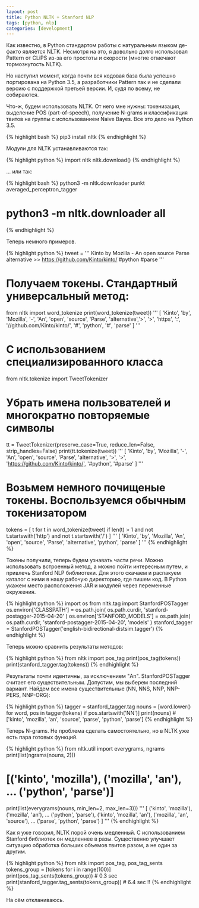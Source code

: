 ```yaml
---
layout: post
title: Python NLTK + Stanford NLP
tags: [python, nlp]
categories: [development]
---
```


Как известно, в Python стандартом работы с натуральным языком де-факто является NLTK. Несмотря на это, я довольно долго использовал Pattern от CLiPS из-за его простоты и скорости (многие отмечают тормознутость NLTK).

Но наступил момент, когда почти вся кодовая база была успешно портирована на Python 3.5, а разработчики Pattern так и не сделали версию с поддержкой третьей версии. И, судя по всему, не собираются.

Что-ж, будем использовать NLTK. От него мне нужны: токенизация, выделение POS (part-of-speech), получение N-grams и классификация твитов на группы с использованием Naive Bayes. Все это дело на Python 3.5.

{% highlight bash %}
pip3 install nltk
{% endhighlight %}

Модули для NLTK устанавливаются так:

{% highlight python %}
import nltk
nltk.download()
{% endhighlight %}

... или так:

{% highlight bash %}
python3 -m nltk.downloader punkt averaged_perceptron_tagger
# python3 -m nltk.downloader all
{% endhighlight %}

Теперь немного примеров.

{% highlight python %}
tweet = '''
    Kinto by Mozilla - An open source Parse alternative >>
    https://github.com/Kinto/kinto/ #python #parse
'''

# Получаем токены. Стандартный универсальный метод:
from nltk import word_tokenize
print(word_tokenize(tweet))
'''
[
    'Kinto', 'by', 'Mozilla', '-', 'An', 'open', 'source',
    'Parse', 'alternative','>', '>', 'https', ':',
    '//github.com/Kinto/kinto/', '#', 'python', '#', 'parse'
]
'''

# С использованием специализированного класса
from nltk.tokenize import TweetTokenizer
# Убрать имена пользователей и многократно повторяемые символы
tt = TweetTokenizer(preserve_case=True, reduce_len=False, strip_handles=False)
print(tt.tokenize(tweet))
'''
[
    'Kinto', 'by', 'Mozilla', '-', 'An', 'open',
    'source', 'Parse', 'alternative', '>', '>',
    'https://github.com/Kinto/kinto/', '#python', '#parse'
]
'''

# Возьмем немного почищеные токены. Воспользуемся обычным токенизатором
tokens = [
    t for t in word_tokenize(tweet)
        if len(t) > 1 and not t.startswith('http')
        and not t.startswith('/')
]
'''
[
    'Kinto', 'by', 'Mozilla', 'An', 'open', 'source',
    'Parse', 'alternative', 'python', 'parse'
]
'''
{% endhighlight %}

Токены получили, теперь будем узнавать части речи. Можно использовать встроенный метод, а можно пойти интересным путем, и привлечь Stanford NLP библиотеки. Для этого скачаем и распакуем каталог с ними в нашу рабочую директорию, где пишем код. В Python укажем место расположения JAR и модулей через переменные окружения.

{% highlight python %}
import os
from nltk.tag import StanfordPOSTagger
os.environ['CLASSPATH'] = os.path.join(
    os.path.curdir, 'stanford-postagger-2015-04-20'
)
os.environ['STANFORD_MODELS'] = os.path.join(
    os.path.curdir, 'stanford-postagger-2015-04-20', 'models'
)
stanford_tagger = StanfordPOSTagger('english-bidirectional-distsim.tagger')
{% endhighlight %}

Теперь можно сравнить результаты методов:

{% highlight python %}
from nltk import pos_tag
print(pos_tag(tokens))
print(stanford_tagger.tag(tokens))
{% endhighlight %}

Результаты почти идентичны, за исключением "An". StanfordPOSTagger считает его существительным. Допустим, мы выберем последний вариант. Найдем все имена существительные (NN, NNS, NNP, NNP-PERS, NNP-ORG):

{% highlight python %}
tagger = stanford_tagger.tag
nouns = [word.lower() for word, pos in tagger(tokens) if pos.startswith('NN')]
print(nouns)  # ['kinto', 'mozilla', 'an', 'source', 'parse', 'python', 'parse']
{% endhighlight %}

Теперь N-grams. Не проблема сделать самостоятельно, но в NLTK уже есть пара готовых функций.

{% highlight python %}
from nltk.util import everygrams, ngrams
print(list(ngrams(nouns, 2)))
# [('kinto', 'mozilla'), ('mozilla', 'an'), ...  ('python', 'parse')]
print(list(everygrams(nouns, min_len=2, max_len=3)))
'''
[
    ('kinto', 'mozilla'), ('mozilla', 'an'), ... ('python', 'parse'),
    ('kinto', 'mozilla', 'an'), ('mozilla', 'an', 'source'),
    ... ('parse', 'python', 'parse')
]
'''
{% endhighlight %}

Как я уже говорил, NLTK порой очень медленный. С использованием Stanford библиотек он медленнее в разы. Существенно улучшает ситуацию обработка больших объемов твитов разом, а не один за другим.

{% highlight python %}
from nltk import pos_tag, pos_tag_sents
tokens_group = [tokens for i in range(100)]
print(pos_tag_sents(tokens_group))  # 0.3 sec
print(stanford_tagger.tag_sents(tokens_group))  # 6.4 sec !!
{% endhighlight %}

На сём откланиваюсь.